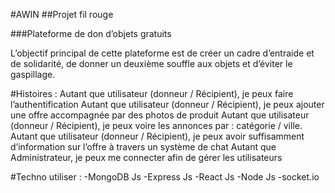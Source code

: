 #AWIN
##Projet fil rouge 

###Plateforme de don d’objets gratuits

L’objectif principal de cette plateforme est de créer un cadre d’entraide et de solidarité, de donner un deuxième souffle aux objets et d’éviter le gaspillage.

#Histoires :
Autant que utilisateur (donneur / Récipient), je peux faire l’authentification
Autant que utilisateur (donneur / Récipient), je peux ajouter une offre accompagnée par des photos de produit
Autant que utilisateur (donneur / Récipient), je peux voire les annonces par : catégorie / ville.
Autant que utilisateur (donneur / Récipient), je peux avoir suffisamment d’information sur l’offre à travers un système de chat
Autant que Administrateur, je peux me connecter afin de gérer les utilisateurs

#Techno utiliser :
-MongoDB Js
-Express Js
-React Js
-Node Js
-socket.io


